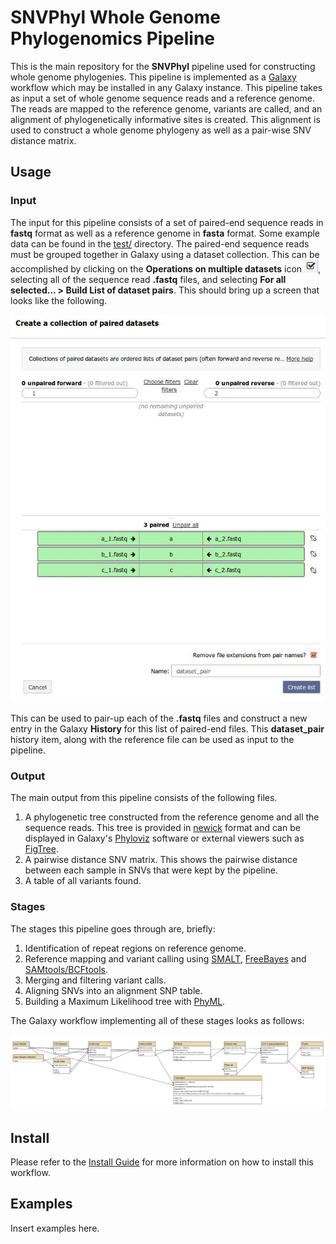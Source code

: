 SNVPhyl Whole Genome Phylogenomics Pipeline
===========================================

This is the main repository for the **SNVPhyl** pipeline used for constructing whole genome phylogenies.  This pipeline is implemented as a [Galaxy][] workflow which may be installed in any Galaxy instance.  This pipeline takes as input a set of whole genome sequence reads and a reference genome.  The reads are mapped to the reference genome, variants are called, and an alignment of phylogenetically informative sites is created.  This alignment is used to construct a whole genome phylogeny as well as a pair-wise SNV distance matrix.

Usage
-----

### Input

The input for this pipeline consists of a set of paired-end sequence reads in **fastq** format as well as a reference genome in **fasta** format.  Some example data can be found in the [test/][] directory.  The paired-end sequence reads must be grouped together in Galaxy using a dataset collection.  This can be accomplished by clicking on the **Operations on multiple datasets** icon ![datasets-icon][], selecting all of the sequence read **.fastq** files, and selecting **For all selected... > Build List of dataset pairs**.  This should bring up a screen that looks like the following.

![dataset-pair-screen][]

This can be used to pair-up each of the **.fastq** files and construct a new entry in the Galaxy **History** for this list of paired-end files.  This **dataset_pair** history item, along with the reference file can be used as input to the pipeline.

### Output

The main output from this pipeline consists of the following files.

1. A phylogenetic tree constructed from the reference genome and all the sequence reads.  This tree is provided in [newick][] format and can be displayed in Galaxy's [Phyloviz][] software or external viewers such as [FigTree][].
2. A pairwise distance SNV matrix.  This shows the pairwise distance between each sample in SNVs that were kept by the pipeline.
3. A table of all variants found.

### Stages

The stages this pipeline goes through are, briefly:

1. Identification of repeat regions on reference genome.
2. Reference mapping and variant calling using [SMALT][], [FreeBayes][] and [SAMtools/BCFtools][].
3. Merging and filtering variant calls.
4. Aligning SNVs into an alignment SNP table.
5. Building a Maximum Likelihood tree with [PhyML][].

The Galaxy workflow implementing all of these stages looks as follows:

![snvphyl-workflow][]

Install
-------

Please refer to the [Install Guide][] for more information on how to install this workflow.

Examples
--------

Insert examples here.

[Galaxy]: http://galaxyproject.org/
[Install Guide]: Install.md
[test/]: test/
[datasets-icon]: test/images/datasets-icon.jpg
[dataset-pair-screen]: test/images/dataset-pair-screen.jpg
[newick]: http://en.wikipedia.org/wiki/Newick_format
[FigTree]: http://tree.bio.ed.ac.uk/software/figtree/
[Phyloviz]: https://wiki.galaxyproject.org/Learn/Visualization/PhylogeneticTree
[SMALT]: http://www.sanger.ac.uk/resources/software/smalt/
[FreeBayes]: https://github.com/ekg/freebayes
[SAMtools/BCFtools]: http://samtools.sourceforge.net/mpileup.shtml
[PhyML]: http://www.atgc-montpellier.fr/phyml/
[snvphyl-workflow]: workflows/SNVPhyl/0.1/snvphyl_workflow.png
